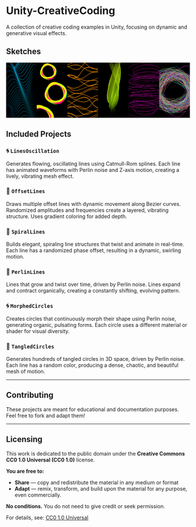 # Unity-CreativeCoding
A collection of creative coding examples in Unity, focusing on dynamic and generative visual effects.

## Sketches

![Screenshot](README/sketches.png)

## Included Projects

### 🌀 `LinesOscillation`
Generates flowing, oscillating lines using Catmull-Rom splines. Each line has animated waveforms with Perlin noise and Z-axis motion, creating a lively, vibrating mesh effect.

### 🎨 `OffsetLines`
Draws multiple offset lines with dynamic movement along Bezier curves. Randomized amplitudes and frequencies create a layered, vibrating structure. Uses gradient coloring for added depth.

### 🌌 `SpiralLines`
Builds elegant, spiraling line structures that twist and animate in real-time. Each line has a randomized phase offset, resulting in a dynamic, swirling motion.

### 🌱 `PerlinLines`
Lines that grow and twist over time, driven by Perlin noise. Lines expand and contract organically, creating a constantly shifting, evolving pattern.

### 🌀 `MorphedCircles`
Creates circles that continuously morph their shape using Perlin noise, generating organic, pulsating forms. Each circle uses a different material or shader for visual diversity.

### 🧶 `TangledCircles`
Generates hundreds of tangled circles in 3D space, driven by Perlin noise. Each line has a random color, producing a dense, chaotic, and beautiful mesh of motion.

---

## Contributing
These projects are meant for educational and documentation purposes. Feel free to fork and adapt them!

---

## Licensing
This work is dedicated to the public domain under the **Creative Commons CC0 1.0 Universal (CC0 1.0)** license.

**You are free to:**
- **Share** — copy and redistribute the material in any medium or format  
- **Adapt** — remix, transform, and build upon the material for any purpose, even commercially.

**No conditions.** You do not need to give credit or seek permission.

For details, see: [CC0 1.0 Universal](https://creativecommons.org/publicdomain/zero/1.0/)
